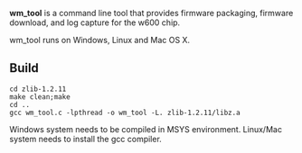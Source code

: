 **wm_tool** is a command line tool that provides firmware packaging, firmware download, and log capture for the w600 chip. 

wm_tool runs on Windows, Linux and Mac OS X.

Build
-----
```
cd zlib-1.2.11
make clean;make
cd ..
gcc wm_tool.c -lpthread -o wm_tool -L. zlib-1.2.11/libz.a
```

Windows system needs to be compiled in MSYS environment.
Linux/Mac system needs to install the gcc compiler.